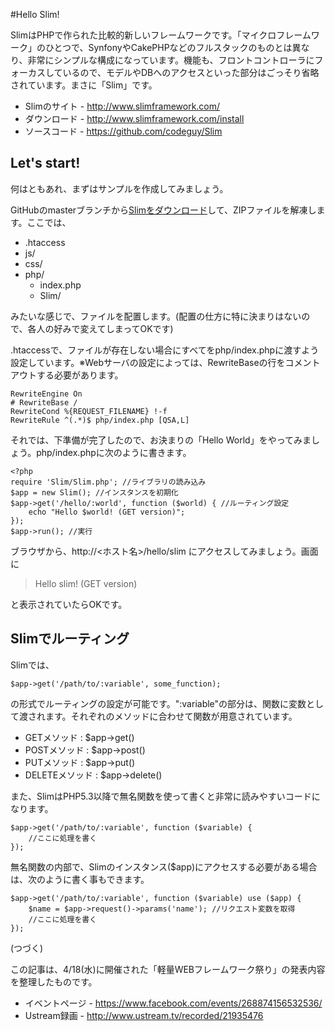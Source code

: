 #Hello Slim!

SlimはPHPで作られた比較的新しいフレームワークです。「マイクロフレームワーク」のひとつで、SynfonyやCakePHPなどのフルスタックのものとは異なり、非常にシンプルな構成になっています。機能も、フロントコントローラにフォーカスしているので、モデルやDBへのアクセスといった部分はごっそり省略されています。まさに「Slim」です。

* Slimのサイト - http://www.slimframework.com/
* ダウンロード - http://www.slimframework.com/install
* ソースコード - https://github.com/codeguy/Slim

## Let's start!

何はともあれ、まずはサンプルを作成してみましょう。

GitHubのmasterブランチから[Slimをダウンロード](https://github.com/codeguy/Slim/zipball/master)して、ZIPファイルを解凍します。ここでは、

* .htaccess
* js/
* css/
* php/
	* index.php
	* Slim/

みたいな感じで、ファイルを配置します。(配置の仕方に特に決まりはないので、各人の好みで変えてしまってOKです)

.htaccessで、ファイルが存在しない場合にすべてをphp/index.phpに渡すよう設定しています。※Webサーバの設定によっては、RewriteBaseの行をコメントアウトする必要があります。

```.htaccess
RewriteEngine On
# RewriteBase /
RewriteCond %{REQUEST_FILENAME} !-f
RewriteRule ^(.*)$ php/index.php [QSA,L]
```
それでは、下準備が完了したので、お決まりの「Hello World」をやってみましょう。php/index.phpに次のように書きます。

```php:php/index.php
<?php
require 'Slim/Slim.php'; //ライブラリの読み込み
$app = new Slim(); //インスタンスを初期化
$app->get('/hello/:world', function ($world) { //ルーティング設定
	echo "Hello $world! (GET version)";
});
$app->run(); //実行
```

ブラウザから、http://<ホスト名>/hello/slim にアクセスしてみましょう。画面に

> Hello slim! (GET version)

と表示されていたらOKです。

## Slimでルーティング

Slimでは、

```
$app->get('/path/to/:variable', some_function);
```

の形式でルーティングの設定が可能です。":variable"の部分は、関数に変数として渡されます。それぞれのメソッドに合わせて関数が用意されています。

* GETメソッド : $app->get()
* POSTメソッド : $app->post()
* PUTメソッド : $app->put()
* DELETEメソッド : $app->delete()

また、SlimはPHP5.3以降で無名関数を使って書くと非常に読みやすいコードになります。

```
$app->get('/path/to/:variable', function ($variable) {
	//ここに処理を書く
});
```

無名関数の内部で、Slimのインスタンス($app)にアクセスする必要がある場合は、次のように書く事もできます。

```
$app->get('/path/to/:variable', function ($variable) use ($app) {
	$name = $app->request()->params('name'); //リクエスト変数を取得
	//ここに処理を書く
});
```

(つづく)

この記事は、4/18(水)に開催された「軽量WEBフレームワーク祭り」の発表内容を整理したものです。

* イベントページ - https://www.facebook.com/events/268874156532536/
* Ustream録画 - http://www.ustream.tv/recorded/21935476
